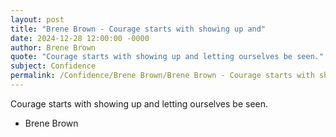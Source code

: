 ```yaml
---
layout: post
title: "Brene Brown - Courage starts with showing up and"
date: 2024-12-28 12:00:00 -0000
author: Brene Brown
quote: "Courage starts with showing up and letting ourselves be seen."
subject: Confidence
permalink: /Confidence/Brene Brown/Brene Brown - Courage starts with showing up and
---
```


Courage starts with showing up and letting ourselves be seen.

- Brene Brown
